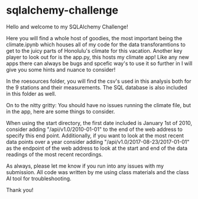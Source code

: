 # sqlalchemy-challenge

Hello and welcome to my SQLAlchemy Challenge! 

Here you will find a whole host of goodies, the most important being the climate.ipynb which houses all of my code for the data transforamtions to get to the juicy parts of Honolulu's climate for this vacation. Another key player to look out for is the app.py, this hosts my climate app! Like any new apps there can always be bugs and spcefic way's to use it so further in I will give you some hints and nuance to consider! 

In the roesources folder, you will find the csv's used in this analysis both for the 9 stations and their measurements. The SQL database is also included in this folder as well. 

On to the nitty gritty:
You should have no issues running the climate file, but in the app, here are some things to consider. 

When using the start directory, the first date included is January 1st of 2010, consider adding "/api/v1.0/2010-01-01" to the end of the web address to specify this end point. 
Additionally, if you want to look at the most recent data points over a year consider adding "/api/v1.0/2017-08-23/2017-01-01" as the endpoint of the web address to look at the start and end of the data readings of the most recent recordings. 

As always, please let me know if you run into any issues with my submission. All code was written by me using class materials and the class AI tool for troubleshooting. 

Thank you! 
